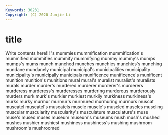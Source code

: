 ```yaml
---
Keywords: 30231
Copyright: (C) 2020 Junjie Li
---
```


# title

Write contents here!!!
's 
mummies 
mummification 
mummification's
mummified 
mummifies 
mummify 
mummifying 
mummy 
mummy's 
mumps 
mumps's 
mums 
munch
munched 
munches 
munchies 
munchies's 
munching 
mundane 
mundanely 
municipal 
municipal's 
municipalities
municipality 
municipality's 
municipally 
municipals 
munificence 
munificence's 
munificent 
munition 
munition's 
munitions
mural 
mural's 
muralist 
muralist's 
muralists 
murals 
murder 
murder's 
murdered 
murderer
murderer's 
murderers 
murderess 
murderess's 
murderesses 
murdering 
murderous 
murderously 
murders 
murk
murk's 
murkier 
murkiest 
murkily 
murkiness 
murkiness's 
murks 
murky 
murmur 
murmur's
murmured 
murmuring 
murmurs 
muscat 
muscatel 
muscatel's 
muscatels 
muscle 
muscle's 
muscled
muscles 
muscling 
muscular 
muscularity 
muscularity's 
musculature 
musculature's 
muse 
muse's 
mused
muses 
museum 
museum's 
museums 
mush 
mush's 
mushed 
mushes 
mushier 
mushiest
mushiness 
mushiness's 
mushing 
mushroom 
mushroom's 
mushroomed 
